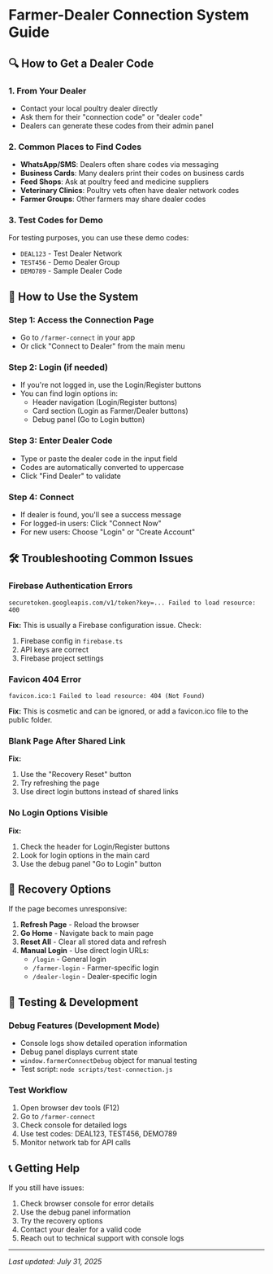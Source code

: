 # Farmer-Dealer Connection System Guide

## 🔍 How to Get a Dealer Code

### 1. **From Your Dealer**
- Contact your local poultry dealer directly
- Ask them for their "connection code" or "dealer code"
- Dealers can generate these codes from their admin panel

### 2. **Common Places to Find Codes**
- **WhatsApp/SMS**: Dealers often share codes via messaging
- **Business Cards**: Many dealers print their codes on business cards
- **Feed Shops**: Ask at poultry feed and medicine suppliers
- **Veterinary Clinics**: Poultry vets often have dealer network codes
- **Farmer Groups**: Other farmers may share dealer codes

### 3. **Test Codes for Demo**
For testing purposes, you can use these demo codes:
- `DEAL123` - Test Dealer Network
- `TEST456` - Demo Dealer Group  
- `DEMO789` - Sample Dealer Code

## 🔐 How to Use the System

### Step 1: Access the Connection Page
- Go to `/farmer-connect` in your app
- Or click "Connect to Dealer" from the main menu

### Step 2: Login (if needed)
- If you're not logged in, use the Login/Register buttons
- You can find login options in:
  - Header navigation (Login/Register buttons)
  - Card section (Login as Farmer/Dealer buttons)
  - Debug panel (Go to Login button)

### Step 3: Enter Dealer Code
- Type or paste the dealer code in the input field
- Codes are automatically converted to uppercase
- Click "Find Dealer" to validate

### Step 4: Connect
- If dealer is found, you'll see a success message
- For logged-in users: Click "Connect Now"
- For new users: Choose "Login" or "Create Account"

## 🛠️ Troubleshooting Common Issues

### Firebase Authentication Errors
```
securetoken.googleapis.com/v1/token?key=... Failed to load resource: 400
```
**Fix:** This is usually a Firebase configuration issue. Check:
1. Firebase config in `firebase.ts`
2. API keys are correct
3. Firebase project settings

### Favicon 404 Error
```
favicon.ico:1 Failed to load resource: 404 (Not Found)
```
**Fix:** This is cosmetic and can be ignored, or add a favicon.ico file to the public folder.

### Blank Page After Shared Link
**Fix:** 
1. Use the "Recovery Reset" button
2. Try refreshing the page
3. Use direct login buttons instead of shared links

### No Login Options Visible
**Fix:**
1. Check the header for Login/Register buttons
2. Look for login options in the main card
3. Use the debug panel "Go to Login" button

## 🚨 Recovery Options

If the page becomes unresponsive:
1. **Refresh Page** - Reload the browser
2. **Go Home** - Navigate back to main page  
3. **Reset All** - Clear all stored data and refresh
4. **Manual Login** - Use direct login URLs:
   - `/login` - General login
   - `/farmer-login` - Farmer-specific login
   - `/dealer-login` - Dealer-specific login

## 🧪 Testing & Development

### Debug Features (Development Mode)
- Console logs show detailed operation information
- Debug panel displays current state
- `window.farmerConnectDebug` object for manual testing
- Test script: `node scripts/test-connection.js`

### Test Workflow
1. Open browser dev tools (F12)
2. Go to `/farmer-connect`  
3. Check console for detailed logs
4. Use test codes: DEAL123, TEST456, DEMO789
5. Monitor network tab for API calls

## 📞 Getting Help

If you still have issues:
1. Check browser console for error details
2. Use the debug panel information
3. Try the recovery options
4. Contact your dealer for a valid code
5. Reach out to technical support with console logs

---
*Last updated: July 31, 2025*
